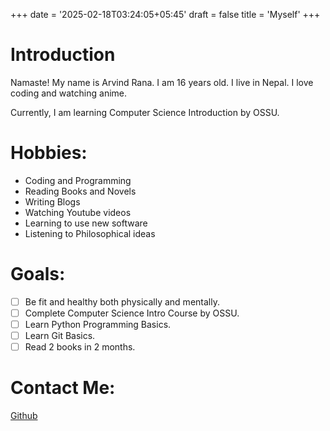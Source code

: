 +++
date = '2025-02-18T03:24:05+05:45'
draft = false
title = 'Myself'
+++

# Introduction

Namaste! My name is Arvind Rana. I am 16 years old. I live in Nepal. I love coding and watching anime.

Currently, I am learning Computer Science Introduction by OSSU.

# Hobbies:

- Coding and Programming
- Reading Books and Novels
- Writing Blogs
- Watching Youtube videos
- Learning to use new software
- Listening to Philosophical ideas

# Goals:

- [ ] Be fit and healthy both physically and mentally.
- [ ] Complete Computer Science Intro Course by OSSU.
- [ ] Learn Python Programming Basics.
- [ ] Learn Git Basics.
- [ ] Read 2 books in 2 months.

# Contact Me:
[Github](https://github.com/arvxndrana)
